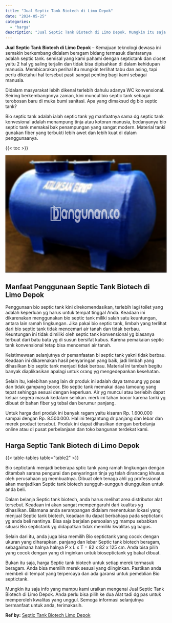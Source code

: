 ```yaml
---
title: "Jual Septic Tank Biotech di Limo Depok"
date: "2024-05-25"
categories: 
  - "harga"
description: "Jual Septic Tank Biotech di Limo Depok. Mungkin itu saja info yang mampu kami uraikan mengenai Jual Septic Tank Biotech di Limo Depok. Anda perlu bisa pilih..."
---
```


**Jual Septic Tank Biotech di Limo Depok** – Kemajuan teknologi dewasa ini semakin berkembang didalam beragam bidang termasuk diantaranya adalah septic tank. semisal yang kami pahami dengan septictank dan closet yaitu 2 hal yg saling terjalin dan tidak bisa dipisahkan di dalam kehidupan manusia. Membicarakan perihal itu mungkin terlihat tabu dan asing, tapi perlu diketahui hal tersebut pasti sangat penting bagi kami sebagai manusia.

Didalam masyarakat lebih dikenal terlebih dahulu adanya WC konvensional. Seiring berkembangnnya zaman, kini muncul bio septic tank sebagai terobosan baru di muka bumi sanitasi. Apa yang dimaksud dg bio septic tank?

Bio septic tank adalah ialah septic tank yg manfaatnya sama dg septic tank konvesional adalah menampung tinja atau kotoran manusia, bedanyanya bio septic tank memakai bak penampungan yang sangat modern. Material tanki gunakan fiber yang terbukti lebih awet dan lebih kuat di dalam penggunaanya.

{{< toc >}}

![Jual Septic Tank Biotech di Limo Depok](/images/jual-bio-septictank-09.png)

## Manfaat Penggunaan Septic Tank Biotech di Limo Depok

Penggunaan bio septic tank kini direkomendasikan, terlebih lagi toilet yang adalah keperluan yg harus untuk tempat tinggal Anda. Keadaan ini dikarenakan menggunakan bio septic tank miliki salah satu keuntungan, antara lain ramah lingkungan. Jika pakai bio septic tank, limbah yang terlihat dari bio septic tank tidak mencemari air tanah dan tidak berbau. Keuntungan ini tidak dimiliki oleh septic tank konvensional yg biasanya terbuat dari batu bata yg di susun bersifat kubus. Karena pemakaian septic tank konvensional tetap bisa mencemari air tanah.

Keistimewaan selanjutnya dr pemanfaatan bi septic tank yakni tidak berbau. Keadaan ini dikarenakan hasil penyaringan yang baik, jadi limbah yang dihasilkan bio septic tank menjadi tidak berbau. Material ini tambah begitu banyak diaplikasikan apalagi untuk orang yg mengedepankan kesehatan.

Selain itu, kelebihan yang lain dr produk ini adalah daya tamoung yg poas dan tidak gampang bocor. Bio septic tank memakai daya tamoung yang tepat sehingga sesuai dengan keperluan. Air yg muncul atau berlebih dapat keluar segera masuk kedalam selokan. merk ini tahan bocor karena tanki yg dibuat dr bahan fiber yg tebal dan berumur panjang.

Untuk harga dari produk ini banyak ragam yaitu kisaran Rp. 1.600.000 sampai dengan Rp. 8.500.000. Hal ini tergantung dr panjang dan lebar dan merek product tersebut. Produk ini dapat dihasilkan dengan berbelanja online atau di pusat perbelanjaan dan toko bangunan terdekat kami.

## Harga Septic Tank Biotech di Limo Depok

{{< table-tables table="table2" >}}

Bio septictank menjadi beberapa sptic tank yang ramah lingkungan dengan ditambah sarana pengurai dan penyaringan tinja yg telah dirancang khusus oleh perusahaan yg membuatnya. Dibuat oleh tenaga ahli yg professional akan menjadikan Septic tank biotech sungguh-sungguh diunggulkan untuk anda beli.

Dalam belanja Septic tank biotech, anda harus melihat area distributor alat tersebut. Keadaan ini akan sangat mempengaruhi dari kualitas yg dihasilkan. Bilamana anda serampangan didalam menentukan lokasi yang menjual Septic tank biotech, keadaan itu dapat berbahaya pada septictank yg anda beli nantinya. Bisa saja berjalan persoalan yg mampu sebabkan situasi Bio septictank yg didapatkan tidak memiliki kwalitas yg bagus.

Selain dari itu, anda juga bisa memilih Bio septictank yang cocok dengan ukuran yang diharapkan. panjang dan lebar Septic tank biotech beragam, sebagaimana halnya halnya P x L x T = 82 x 82 x 125 cm. Anda bisa pilih yang cocok dengan yang di inginkan untuk bioseptictank yg bakal dibuat.

Bukan itu saja, harga Septic tank biotech untuk setiap merek termasuk beragam. Anda bisa memilih merek sesuai yang diinginkan. Pastikan anda membeli di tempat yang terpercaya dan ada garansi untuk pemeblian Bio septictank.

Mungkin itu saja info yang mampu kami uraikan mengenai Jual Septic Tank Biotech di Limo Depok. Anda perlu bisa pilih ke dua Alat tadi dg pas untuk memperoleh kwalitas yang unggul. Semoga informasi selanjutnya bermanfaat untuk anda, terimakasih.

**Ref by:** [Septic Tank Biotech Limo Depok](https://id.wikipedia.org/wiki/Septic)
